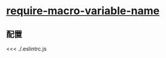 # [require-macro-variable-name](https://eslint.vuejs.org/rules/require-macro-variable-name.html)

## 配置

<<< ./.eslintrc.js
